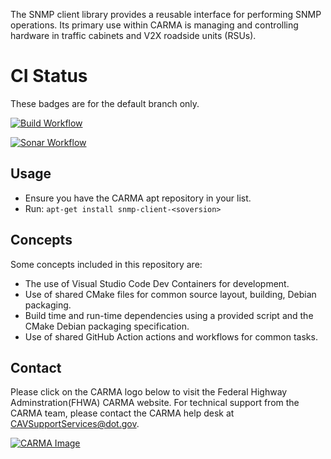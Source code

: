 The SNMP client library provides a reusable interface for performing SNMP operations.  Its primary use within CARMA is managing and controlling hardware in traffic cabinets and V2X roadside units (RSUs).

# CI Status

These badges are for the default branch only.

[![Build Workflow](https://github.com/usdot-fhwa-stol/snmp-client/actions/workflows/build.yml/badge.svg)](https://github.com/usdot-fhwa-stol/snmp-client/actions/workflows/build.yml)

[![Sonar Workflow](https://github.com/usdot-fhwa-stol/snmp-client/actions/workflows/sonar-scanner.yml/badge.svg)](https://github.com/usdot-fhwa-stol/snmp-client/actions/workflows/sonar-scanner.yml)

## Usage

* Ensure you have the CARMA apt repository in your list.
* Run: ```apt-get install snmp-client-<soversion>```

## Concepts

Some concepts included in this repository are:
* The use of Visual Studio Code Dev Containers for development.
* Use of shared CMake files for common source layout, building, Debian packaging.
* Build time and run-time dependencies using a provided script and the CMake Debian packaging specification.
* Use of shared GitHub Action actions and workflows for common tasks.

## Contact
Please click on the CARMA logo below to visit the Federal Highway Adminstration(FHWA) CARMA website. For technical support from the CARMA team, please contact the CARMA help desk at CAVSupportServices@dot.gov.

[![CARMA Image](https://raw.githubusercontent.com/usdot-fhwa-stol/CARMAPlatform/develop/docs/image/CARMA_icon.png)](https://highways.dot.gov/research/research-programs/operations/CARMA)
